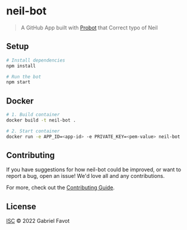 # neil-bot

> A GitHub App built with [Probot](https://github.com/probot/probot) that Correct typo of Neil 

## Setup

```sh
# Install dependencies
npm install

# Run the bot
npm start
```

## Docker

```sh
# 1. Build container
docker build -t neil-bot .

# 2. Start container
docker run -e APP_ID=<app-id> -e PRIVATE_KEY=<pem-value> neil-bot
```

## Contributing

If you have suggestions for how neil-bot could be improved, or want to report a bug, open an issue! We'd love all and any contributions.

For more, check out the [Contributing Guide](CONTRIBUTING.md).

## License

[ISC](LICENSE) © 2022 Gabriel Favot
